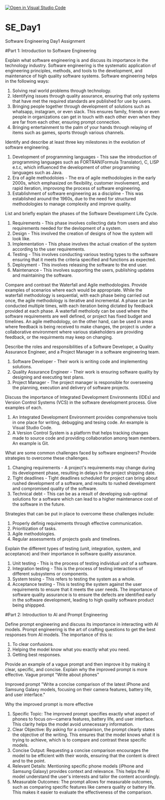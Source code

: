 [![Open in Visual Studio Code](https://classroom.github.com/assets/open-in-vscode-2e0aaae1b6195c2367325f4f02e2d04e9abb55f0b24a779b69b11b9e10269abc.svg)](https://classroom.github.com/online_ide?assignment_repo_id=18364274&assignment_repo_type=AssignmentRepo)
# SE_Day1
Software Engineering Day1 Assignment

#Part 1: Introduction to Software Engineering

Explain what software engineering is and discuss its importance in the technology industry.
Software engineering is the systematic application of engineering principles, methods, and tools to the development, and maintenance of high quality software systems.
Software engineering helps in the following ways:
1. Solving real world problems through technology.
2. Identifying issues through quality assurance, ensuring that only systems that have met the required standards are published for use by users.
3. Bringing people together through development of solutions such as whatsapp, instagram, or even slack. This ensures family, friends or even people in organizations can get in touch with each other even when they are far from each other, ensuring prompt connection.
4. Bringing entertainment to the palm of your hands through relaying of items such as games, sports through various channels.

Identify and describe at least three key milestones in the evolution of software engineering.
1. Development of programming languages - This saw the introduction of programming languages such as FORTRAN(Formula Translator), C, LISP e.t.c, which influenced the development of other programming languages such as Java.
2. Era of agile methodoloies - The era of agile methodologies in the early 2000s, which emphasized on flexibility, customer involvement, and rapid iteration, improvong the process of software engineering.
3. Establishment of software engineering as a discipline - This was established around the 1960s, due to the need for structured methodologies to manage complexity and improve quality.

List and briefly explain the phases of the Software Development Life Cycle.
1. Requirements - This phase involves collecting data from users and also requirements needed for the devlopment of a system.
2. Design - This involved the creation of designs of how the system will look like.
3. Implementation - This phase involves the actual creation of the system according to the user requirements.
4. Testing - This involves conducting various testing types to the software ensuring that it meets the criteria specified and functions as expected.
5. Deployment - This involves releasing the software to the end user.
6. Maintenance - This involves supporting the users, publishing updates and maintaining the software.

Compare and contrast the Waterfall and Agile methodologies. Provide examples of scenarios where each would be appropriate.
While the waterfall methodology is sequential, with each phase being carried out once, the agile methodology is iterative and incremental. A phase can be conducted multiple times, with each iteration being dictated by feedback provided at each phase.
A waterfall metholody can be used where the software requirements are well defined, or project has fixed budget and timelines.
An agile methodology, on the other hand, can be used in areas where feedback is being received to make changes, the project is under a collaborative environment where various stakeholders are providing feedback, or the requirments may keep on changing.

Describe the roles and responsibilities of a Software Developer, a Quality Assurance Engineer, and a Project Manager in a software engineering team.
1. Software Developer - Their work is writing code and implementing solutions.
2. Quality Assurance Engineer - Their work is ensuring software quality by designing and executing test plans.
3. Project Manager - The project manager is responsible for overseeing the planning, execution and delivery of software projects.

Discuss the importance of Integrated Development Environments (IDEs) and Version Control Systems (VCS) in the software development process. Give examples of each.
1. An Integrated Development Environment provides comprehensive tools in one place for writing, debugging and tesing code. An example is  Visual Studio Code.
2. A Version Control System is a platform that helps tracking changes made to source code and providing collaboration among team members. An example is Git.

What are some common challenges faced by software engineers? Provide strategies to overcome these challenges.
1. Changing requirements - A project's requirements may change during its development phase, resulting in delays in the project shipping date.
2. Tight deadlines - Tight deadlines scheduled for project can bring about rushed development of a software, and results to rushed development and compromised quality of the software.
3. Technical debt - This can be as a result of developing sub-optimal solutions for a software which can lead to a higher maintenance cost of the software in the future.

Strategies that can be put in place to overcome these challenges include:
1. Properly definig requirements through effective communication.
2. Prioritization of tasks.
3. Agile methodologies.
4. Regular assessments of projects goals and timelines.

Explain the different types of testing (unit, integration, system, and acceptance) and their importance in software quality assurance.
1. Unit testing - This is the process of testing individual unit of a software.
2. Integration testing - This is the process of testing interactions of different subsystems or components.
3. System tesing - This refers to testing the system as a whole.
4. Acceptance testing - This is testing the system against the user requirements to ensure that it meets the user needs.
The importance of software quality assurance is to ensure the defects are identified early in the software development, leading to high quality software product being shippped.

#Part 2: Introduction to AI and Prompt Engineering


Define prompt engineering and discuss its importance in interacting with AI models.
Prompt engineering is the art of crafting questions to get the best responses from AI models. The importance of this is:
1. To clear confusions.
2. Helping the model know what you exactly what you need.
3. Getting best responses.

Provide an example of a vague prompt and then improve it by making it clear, specific, and concise. Explain why the improved prompt is more effective.
Vague prompt
"Write about phones"

Improved prompt
"Write a concise comparison of the latest iPhone and Samsung Galaxy models, focusing on their camera features, battery life, and user interface."

Why the improved prompt is more effective
1. Specific Topic: The improved prompt specifies exactly what aspect of phones to focus on—camera features, battery life, and user interface. This clarity helps the model avoid unnecessary information.
2. Clear Objective: By asking for a comparison, the prompt clearly states the objective of the writing. This ensures that the model knows what it is trying to achieve, which is to compare and contrast these specific models.
3. Concise Output: Requesting a concise comparison encourages the model to be efficient with their words, ensuring that the content is direct and to the point.
4. Relevant Details: Mentioning specific phone models (iPhone and Samsung Galaxy) provides context and relevance. This helps the AI model understand the user's interests and tailor the content accordingly.
5. Measurable Outcomes: The prompt allows for measurable outcomes, such as comparing specific features like camera quality or battery life. This makes it easier to evaluate the effectiveness of the comparison.

